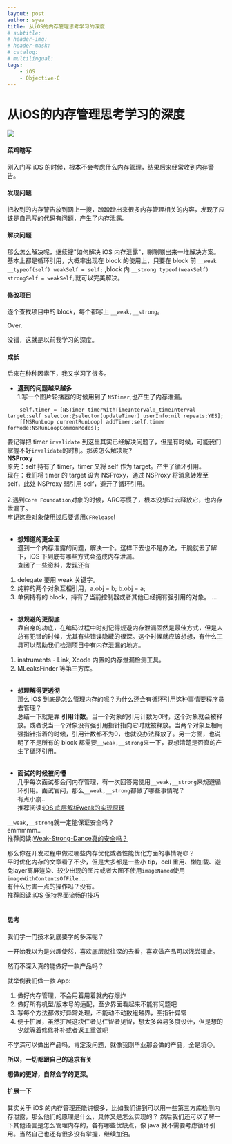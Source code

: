 ```yaml
---
layout: post
author: syea
title: 从iOS的内存管理思考学习的深度
# subtitle:
# header-img: 
# header-mask:  
# catalog: 
# multilingual: 
tags:
    - iOS
    - Objective-C
---
```


# 从iOS的内存管理思考学习的深度

![](http://owlvwomsh.bkt.clouddn.com/381527146670_.pic_hd.jpg)

#### 菜鸡瞎写
刚入门写 iOS 的时候，根本不会考虑什么内存管理，结果后来经常收到内存警告。

#### 发现问题
把收到的内存警告放到网上一搜，蹭蹭蹭出来很多内存管理相关的内容，发现了应该是自己写的代码有问题，产生了内存泄露。

#### 解决问题
那么怎么解决呢，继续搜"如何解决 iOS 内存泄露"，唰唰唰出来一堆解决方案。基本上都是循环引用，大概率出现在 block 的使用上，只要在 block 前 `__weak __typeof(self) weakSelf = self;` ,block 内 `__strong typeof(weakSelf) strongSelf = weakSelf;`就可以完美解决。

#### 修改项目
逐个查找项目中的 block，每个都写上 `__weak,__strong`。

Over.

没错，这就是以前我学习的深度。

#### 成长

后来在种种因素下，我又学习了很多。

* **遇到的问题越来越多**<br>
1.写一个图片轮播器的时候用到了 `NSTimer`,也产生了内存泄漏。
```
    self.timer = [NSTimer timerWithTimeInterval:_timeInterval target:self selector:@selector(updateTimer) userInfo:nil repeats:YES];
    [[NSRunLoop currentRunLoop] addTimer:self.timer forMode:NSRunLoopCommonModes];
```
要记得把 timer `invalidate`.到这里其实已经解决问题了，但是有时候，可能我们掌握不好`invalidate`的时机。那该怎么解决呢?<br>
**NSProxy**<br>
原先：self 持有了 timer，timer 又将 self 作为 target。产生了循环引用。<br>
现在：我们将 timer 的 target 设为 NSProxy，通过 NSProxy 将消息转发至 self，此处 NSProxy 弱引用 self，避开了循环引用。<br><br>
2.遇到`Core Foundation`对象的时候，ARC写惯了，根本没想过去释放它，也内存泄漏了。<br>
牢记这些对象使用过后要调用`CFRelease`!<br><br>

* **想知道的更全面**<br>
遇到一个内存泄露的问题，解决一个。这样下去也不是办法，干脆就去了解下，iOS 下到底有哪些方式会造成内存泄漏。<br>
查阅了一些资料，发现还有 
1. delegate 要用 weak 关键字。
2. 纯粹的两个对象互相引用，a.obj = b; b.obj = a;<br>
3. 单例持有的 block，持有了当前控制器或者其他已经拥有强引用的对象。
...<br><br>

* **想规避的更彻底**<br>
靠自身的功底，在编码过程中时刻记得规避内存泄漏固然是最佳方式，但是人总有犯错的时候，尤其有些错误隐藏的很深。这个时候就应该想想，有什么工具可以帮助我们检测项目中有内存泄漏的地方。<br>
1. instruments - Link, Xcode 内置的内存泄漏检测工具。
2. MLeaksFinder 等第三方库。<br><br>

* **想理解得更透彻**<br>
那么 iOS 到底是怎么管理内存的呢？为什么还会有循环引用这种事情要程序员去管理？<br>
总结一下就是靠 **引用计数**。当一个对象的引用计数为0时，这个对象就会被释放。或者说当一个对象没有强引用指针指向它时就被释放。当两个对象互相用强指针指着的时候，引用计数都不为0，也就没办法释放了。另一方面，也说明了不是所有的 block 都需要`__weak,__strong`来一下，要想清楚是否真的产生了循环引用。<br><br>

* **面试的时候被问懵**<br>
几乎每次面试都会问内存管理，有一次回答完使用`__weak,__strong`来规避循环引用。面试官问，那么`__weak,__strong`都做了哪些事情呢？<br>
有点小崩..<br>
推荐阅读:[iOS 底层解析weak的实现原理](https://www.jianshu.com/p/13c4fb1cedea)<br>

`__weak,__strong`就一定能保证安全吗？<br>
emmmmm..<br>
推荐阅读:[Weak-Strong-Dance真的安全吗？](https://www.jianshu.com/p/737999a30544)<br>

那么你在开发过程中做过哪些内存优化或者性能优化方面的事情呢🙃？<br>
平时优化内存的文章看了不少，但是大多都是一些小 tip，cell 重用、懒加载、避免layer离屏渲染、较少出现的图片或者大图不使用`imageNamed`使用`imageWithContentsOfFile`......<br>
有什么厉害一点的操作吗？没有。<br>
推荐阅读:[iOS 保持界面流畅的技巧](https://blog.ibireme.com/2015/11/12/smooth_user_interfaces_for_ios/)<br><br>

#### 思考
我们学一门技术到底要学的多深呢？<br>

一开始我以为是兴趣使然，喜欢底层就往深的去看，喜欢做产品可以浅尝辄止。<br>

然而不深入真的能做好一款产品吗？<br>

就举例我们做一款 App:<br>
1. 做好内存管理，不会用着用着就内存爆炸
2. 做好所有机型/版本号的适配，至少界面看起来不能有问题吧
3. 写每个方法都做好异常处理，不能动不动数组越界，空指针异常
4. 便于扩展，虽然扩展这块仁者见仁智者见智，想太多容易多度设计，但是想的少就等着修修补补或者返工重做吧

不学深可以做出产品吗，肯定没问题，就像我刚毕业那会做的产品，全是坑😑。

**所以，一切都跟自己的追求有关**

**想做的更好，自然会学的更深。**

#### 扩展一下
其实关于 iOS 的内存管理还能讲很多，比如我们讲到可以用一些第三方库检测内存泄露，那么他们的原理是什么，具体又是怎么实现的？
然后我们还可以了解一下其他语言是怎么管理内存的，各有哪些优缺点，像 java 就不需要考虑循环引用。当然自己也还有很多没有掌握，继续加油。


